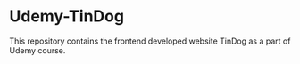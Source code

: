 
# Udemy-TinDog
This repository contains the frontend developed website TinDog as a part of Udemy course.
